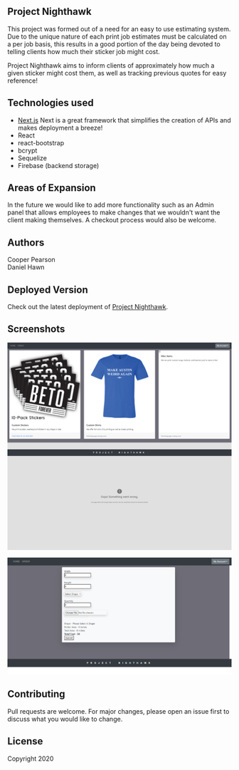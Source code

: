 ## Project Nighthawk

This project was formed out of a need for an easy to use estimating system.
Due to the unique nature of each print job estimates must be calculated on a per job basis, this results in a good portion of the day being devoted to telling clients how much their sticker job might cost.

Project Nighthawk aims to inform clients of approximately how much a given sticker might cost them, as well as tracking previous quotes for easy reference!

## Technologies used

 - [Next.js](https://nextjs.org/) Next is a great framework that simplifies the creation of APIs and makes deployment a breeze!
 - React
 - react-bootstrap
 - bcrypt
 - Sequelize
 - Firebase (backend storage)

## Areas of Expansion

In the future we would like to add more functionality such as an Admin panel that allows employees to make changes that we wouldn't want the client making themselves. A checkout process would also be welcome.

## Authors
Cooper Pearson<br>
Daniel Hawn

## Deployed Version

Check out the latest deployment of [Project Nighthawk](https://project-nighthawk.now.sh/).

## Screenshots
![Home](https://github.com/cooperpear/Project-Nighthawk/blob/master/screencapture-project-nighthawk-now-sh-2020-04-18-00_08_30.png?raw=true "Home")

![Order](https://github.com/cooperpear/Project-Nighthawk/blob/master/order%20page.png?raw=true "Order")

## Contributing
Pull requests are welcome. For major changes, please open an issue first to discuss what you would like to change.

## License
Copyright 2020